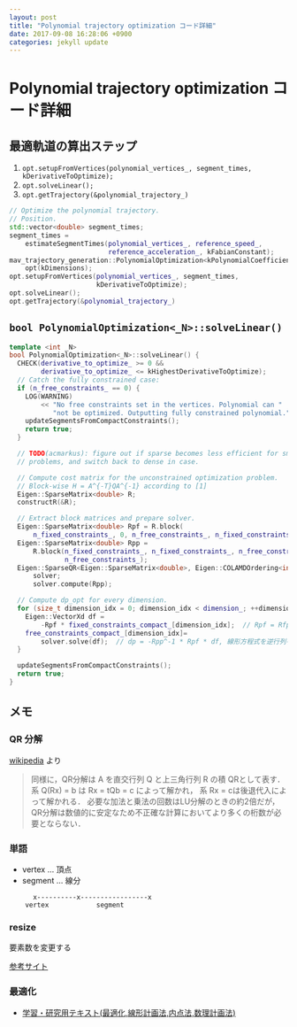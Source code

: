 ```yaml
---
layout: post
title: "Polynomial trajectory optimization コード詳細"
date: 2017-09-08 16:28:06 +0900
categories: jekyll update
---
```

# Polynomial trajectory optimization コード詳細

## 最適軌道の算出ステップ<a id="sec-2-1"></a>

1.  `opt.setupFromVertices(polynomial_vertices_, segment_times, kDerivativeToOptimize);`
2.  `opt.solveLinear();`
3.  `opt.getTrajectory(&polynomial_trajectory_)`

```C++
// Optimize the polynomial trajectory.
// Position.
std::vector<double> segment_times;
segment_times =
    estimateSegmentTimes(polynomial_vertices_, reference_speed_,
                         reference_acceleration_, kFabianConstant);
mav_trajectory_generation::PolynomialOptimization<kPolynomialCoefficients>
    opt(kDimensions);
opt.setupFromVertices(polynomial_vertices_, segment_times,
                      kDerivativeToOptimize);
opt.solveLinear();
opt.getTrajectory(&polynomial_trajectory_)
```

## `bool PolynomialOptimization<_N>::solveLinear()`<a id="sec-2-2"></a>

```C++
template <int _N>
bool PolynomialOptimization<_N>::solveLinear() {
  CHECK(derivative_to_optimize_ >= 0 &&
        derivative_to_optimize_ <= kHighestDerivativeToOptimize);
  // Catch the fully constrained case:
  if (n_free_constraints_ == 0) {
    LOG(WARNING)
        << "No free constraints set in the vertices. Polynomial can "
           "not be optimized. Outputting fully constrained polynomial.";
    updateSegmentsFromCompactConstraints();
    return true;
  }

  // TODO(acmarkus): figure out if sparse becomes less efficient for small
  // problems, and switch back to dense in case.

  // Compute cost matrix for the unconstrained optimization problem.
  // Block-wise H = A^{-T}QA^{-1} according to [1]
  Eigen::SparseMatrix<double> R;
  constructR(&R);

  // Extract block matrices and prepare solver.
  Eigen::SparseMatrix<double> Rpf = R.block(
      n_fixed_constraints_, 0, n_free_constraints_, n_fixed_constraints_);
  Eigen::SparseMatrix<double> Rpp =
      R.block(n_fixed_constraints_, n_fixed_constraints_, n_free_constraints_,
              n_free_constraints_);
  Eigen::SparseQR<Eigen::SparseMatrix<double>, Eigen::COLAMDOrdering<int>>
      solver;
      solver.compute(Rpp);

  // Compute dp_opt for every dimension.
  for (size_t dimension_idx = 0; dimension_idx < dimension_; ++dimension_idx) {
    Eigen::VectorXd df =
        -Rpf * fixed_constraints_compact_[dimension_idx];  // Rpf = Rfp^T
    free_constraints_compact_[dimension_idx]=
        solver.solve(df);  // dp = -Rpp^-1 * Rpf * df, 線形方程式を逆行列を求めずに解く.
  }

  updateSegmentsFromCompactConstraints();
  return true;
}
```

## メモ<a id="sec-2-3"></a>

### QR 分解<a id="sec-2-3-1"></a>

[wikipedia](https://ja.wikipedia.org/wiki/%E8%A1%8C%E5%88%97%E3%81%AE%E5%88%86%E8%A7%A3#QR.E5.88.86.E8.A7.A3) より

> 同様に，QR分解は A を直交行列 Q と上三角行列 R の積 QRとして表す． 系 Q(Rx) = b は Rx = tQb = c によって解かれ， 系 Rx = cは後退代入によって解かれる． 必要な加法と乗法の回数はLU分解のときの約2倍だが， QR分解は数値的に安定なため不正確な計算においてより多くの桁数が必要とならない．

### 単語<a id="sec-2-3-2"></a>

-   vertex &#x2026; 頂点
-   segment &#x2026; 線分

```
      x----------x-----------------x
    vertex            segment
```

### resize<a id="sec-2-3-3"></a>

要素数を変更する

[参考サイト](https://cpprefjp.github.io/reference/vector/resize.html)

### 最適化<a id="sec-2-3-4"></a>

-   [学習・研究用テキスト(最適化,線形計画法,内点法,数理計画法)](http://www.me.titech.ac.jp/~mizu_lab/text.html)
